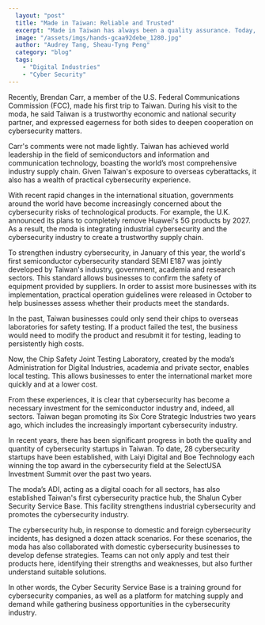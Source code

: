 ```yaml
---
  layout: "post"
  title: "Made in Taiwan: Reliable and Trusted"
  excerpt: "Made in Taiwan has always been a quality assurance. Today, the T stands for Taiwan and Trustworthiness."
  image: "/assets/imgs/hands-gcaa92debe_1280.jpg"
  author: "Audrey Tang, Sheau-Tyng Peng"
  category: "blog"
  tags: 
    - "Digital Industries"
    - "Cyber Security"
---
```


Recently, Brendan Carr, a member of the U.S. Federal Communications Commission (FCC), made his first trip to Taiwan. During his visit to the moda, he said Taiwan is a trustworthy economic and national security partner, and expressed eagerness for both sides to deepen cooperation on cybersecurity matters.

Carr's comments were not made lightly. Taiwan has achieved world leadership in the field of semiconductors and information and communication technology, boasting the world’s most comprehensive industry supply chain. Given Taiwan's exposure to overseas cyberattacks, it also has a wealth of practical cybersecurity experience.

With recent rapid changes in the international situation, governments around the world have become increasingly concerned about the cybersecurity risks of technological products. For example, the U.K. announced its plans to completely remove Huawei's 5G products by 2027. As a result, the moda is integrating industrial cybersecurity and the cybersecurity industry to create a trustworthy supply chain.

To strengthen industry cybersecurity, in January of this year, the world's first semiconductor cybersecurity standard SEMI E187 was jointly developed by Taiwan's industry, government, academia and research sectors. This standard allows businesses to confirm the safety of equipment provided by suppliers. In order to assist more businesses with its implementation, practical operation guidelines were released in October to help businesses assess whether their products meet the standards.

In the past, Taiwan businesses could only send their chips to overseas laboratories for safety testing. If a product failed the test, the business would need to modify the product and resubmit it for testing, leading to persistently high costs.

Now, the Chip Safety Joint Testing Laboratory, created by the moda’s Administration for Digital Industries, academia and private sector, enables local testing. This allows businesses to enter the international market more quickly and at a lower cost.

From these experiences, it is clear that cybersecurity has become a necessary investment for the semiconductor industry and, indeed, all sectors. Taiwan began promoting its Six Core Strategic Industries two years ago, which includes the increasingly important cybersecurity industry.

In recent years, there has been significant progress in both the quality and quantity of cybersecurity startups in Taiwan. To date, 28 cybersecurity startups have been established, with Laiyi Digital and Boe Technology each winning the top award in the cybersecurity field at the SelectUSA Investment Summit over the past two years.

The moda’s ADI, acting as a digital coach for all sectors, has also established Taiwan's first cybersecurity practice hub, the Shalun Cyber Security Service Base. This facility strengthens industrial cybersecurity and promotes the cybersecurity industry.

The cybersecurity hub, in response to domestic and foreign cybersecurity incidents, has designed a dozen attack scenarios. For these scenarios, the moda has also collaborated with domestic cybersecurity businesses to develop defense strategies. Teams can not only apply and test their products here, identifying their strengths and weaknesses, but also further understand suitable solutions.

In other words, the Cyber Security Service Base is a training ground for cybersecurity companies, as well as a platform for matching supply and demand while gathering business opportunities in the cybersecurity industry.


